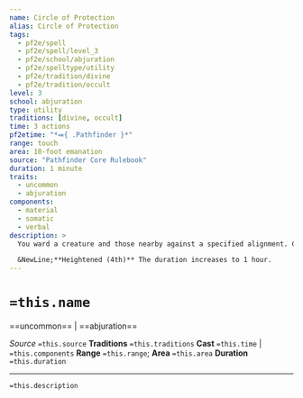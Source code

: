 ```yaml
---
name: Circle of Protection
alias: Circle of Protection
tags:
  - pf2e/spell
  - pf2e/spell/level_3
  - pf2e/school/abjuration
  - pf2e/spelltype/utility
  - pf2e/tradition/divine
  - pf2e/tradition/occult
level: 3
school: abjuration
type: utility
traditions: [divine, occult]
time: 3 actions
pf2etime: "*⬽{ .Pathfinder }*"
range: touch
area: 10-foot emanation
source: "Pathfinder Core Rulebook"
duration: 1 minute
traits:
  - uncommon
  - abjuration
components:
  - material
  - somatic
  - verbal
description: >
  You ward a creature and those nearby against a specified alignment. Choose chaotic, evil, good, or lawful; this spell gains the opposing trait. Creatures in the area gain a +1 status bonus to AC against attacks by creatures of the chosen alignment and to saves against effects from such creatures. This bonus increases to +3 against effects from such creatures that directly control the target and attacks made by summoned creatures of the chosen alignment. Summoned creatures of the chosen alignment can't willingly enter the area without succeeding at a Will save; repeated attempts use the first save result.

  &NewLine;**Heightened (4th)** The duration increases to 1 hour.
---
```

# `=this.name`
==uncommon== | ==abjuration==

*Source* `=this.source`
**Traditions** `=this.traditions`
**Cast** `=this.time` | `=this.components`
**Range** `=this.range`; **Area** `=this.area`
**Duration** `=this.duration`

***
`=this.description`